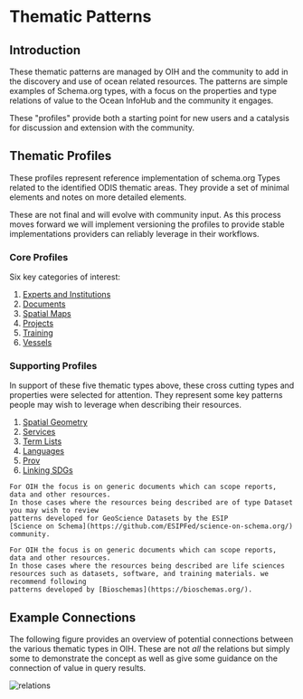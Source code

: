 # Thematic Patterns

## Introduction

These thematic patterns are managed by OIH and the community to add in the discovery and use 
of ocean related resources.  The patterns are simple examples of Schema.org types, with a focus
on the properties and type relations of value to the Ocean InfoHub and the community it engages. 

These "profiles" provide both a starting point for new users and a catalysis for discussion and 
extension with the community. 

## Thematic Profiles

These profiles represent reference implementation of schema.org Types related to the 
identified ODIS thematic areas.  They provide a set of minimal elements and notes on more detailed elements.  

These are not final and will evolve with community input.  As this process moves forward we will implement
versioning the profiles to provide stable implementations providers can reliably leverage in their workflows.

### Core Profiles

Six key categories of interest:

1. [Experts and Institutions](./expinst/README.md)
2. [Documents](./docs/README.md)
3. [Spatial Maps](./docs/README.md)
4. [Projects](./projects/README.md)
5. [Training](./training/README.md)
6. [Vessels](./vessels/README.md)


### Supporting Profiles
In support of these five thematic types above, these cross cutting types and properties were 
selected for attention.  They represent some key patterns people may wish to leverage when 
describing their resources.  

1. [Spatial Geometry](./spatial/README.md)
2. [Services](./services/README.md)
3. [Term Lists](./terms/list.md)
4. [Languages](./languages/languages.md)
5. [Prov](./prov/README.md)
6. [Linking SDGs](./sdg/index.md)

```{seealso}
For OIH the focus is on generic documents which can scope reports, data and other resources.
In those cases where the resources being described are of type Dataset you may wish to review
patterns developed for GeoScience Datasets by the ESIP
[Science on Schema](https://github.com/ESIPFed/science-on-schema.org/) community.

```

```{seealso}
For OIH the focus is on generic documents which can scope reports, data and other resources.
In those cases where the resources being described are life sciences resources such as datasets, software, and training materials. we recommend following 
patterns developed by [Bioschemas](https://bioschemas.org/). 

```

## Example Connections

The following figure provides an overview of potential connections between the 
various thematic types in OIH.  These are not _all_ the relations but simply 
some to demonstrate the concept as well as give some guidance on the 
connection of value in query results.

![relations](./images/relations.svg)
